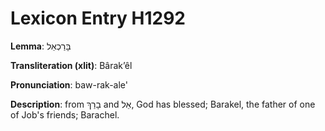 # Lexicon Entry H1292

**Lemma**: בָּרַכְאֵל

**Transliteration (xlit)**: Bârakʼêl

**Pronunciation**: baw-rak-ale'

**Description**:
from בָרַךְ and אֵל, God has blessed; Barakel, the father of one of Job's friends; Barachel.
